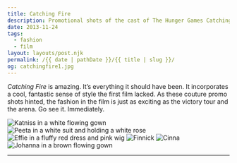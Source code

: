 ```yaml
---
title: Catching Fire
description: Promotional shots of the cast of The Hunger Games Catching Fire.
date: 2013-11-24
tags: 
  - fashion
  - film
layout: layouts/post.njk
permalink: /{{ date | pathDate }}/{{ title | slug }}/
og: catchingfire1.jpg
---
```


_Catching Fire_ is amazing. It’s everything it should have been. It incorporates a cool, fantastic sense of style the first film lacked. As these couture promo shots hinted, the fashion in the film is just as exciting as the victory tour and the arena. Go see it. Immediately.

![Katniss in a white flowing gown](/img/catchingfire1.jpg) ![Peeta in a white suit and holding a white rose](/img/catchingfire2.jpg) ![Effie in a fluffy red dress and pink wig](/img/catchingfire3.jpg) ![Finnick](/img/catchingfire4.jpg) ![Cinna](/img/catchingfire5.jpg) ![Johanna in a brown flowing gown](/img/catchingfire6.jpg)

---
